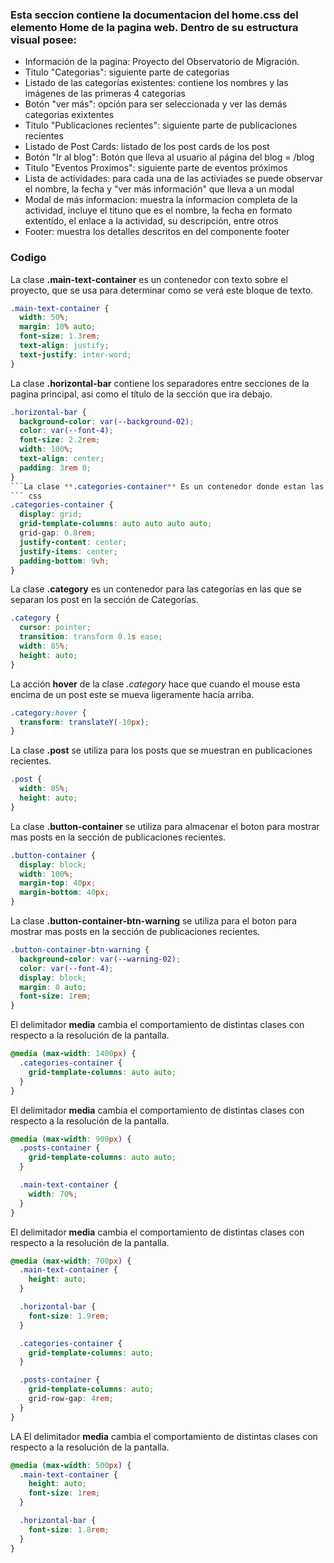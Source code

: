 
 ### Esta seccion contiene la documentacion del home.css del elemento Home de la pagina web. Dentro de su estructura visual posee: 
* Información de la pagina: Proyecto del Observatorio de Migración.
*  Titulo "Categorias": siguiente parte de categorias
*  Listado de las categorías existentes: contiene los nombres y las imágenes de las primeras 4 categorias 
*  Botón "ver más": opción para ser seleccionada y ver las demás categorias exixtentes   
* Titulo "Publicaciones recientes": siguiente parte de publicaciones recientes
* Listado de Post Cards: listado de los post cards de los post
* Botón "Ir al blog": Botón que lleva al usuario al página del blog = /blog
* Titulo "Eventos Proximos": siguiente parte de eventos próximos
* Lista de actividades: para cada una de las activiades se puede observar el nombre, la fecha y "ver más información" que lleva a un modal
* Modal de más informacion: muestra la informacion completa de la actividad, incluye el tituno que es el nombre, la fecha en formato extentido, el enlace a la actividad, su descripción, entre otros
* Footer: muestra los detalles descritos en del componente footer

### Codigo

La clase **.main-text-container** es un contenedor con texto sobre el proyecto, que se usa para determinar como se verá este bloque de texto.
``` css
.main-text-container {
  width: 50%;
  margin: 10% auto;
  font-size: 1.3rem;
  text-align: justify;
  text-justify: inter-word;
}
```
La clase **.horizontal-bar** contiene los separadores entre secciones de la pagina principal, asi como el título de la sección que ira debajo.
``` css
.horizontal-bar {
  background-color: var(--background-02);
  color: var(--font-4);
  font-size: 2.2rem;
  width: 100%;
  text-align: center;
  padding: 3rem 0;
}
```La clase **.categories-container** Es un contenedor donde estan las distintas categorias en las que pueden estar los posts.
``` css
.categories-container {
  display: grid;
  grid-template-columns: auto auto auto auto;
  grid-gap: 0.8rem;
  justify-content: center;
  justify-items: center;
  padding-bottom: 9vh;
}
```
La clase **.category** es un contenedor para las categorías en las que se separan los post en la sección de Categorías.
``` css
.category {
  cursor: pointer;
  transition: transform 0.1s ease;
  width: 85%;
  height: auto;
}
```

La acción **hover** de la clase *.category* hace que cuando el mouse esta encima de un post este se mueva ligeramente hacía arriba.
``` css
.category:hover {
  transform: translateY(-10px);
}
```
La clase **.post** se utiliza para los posts que se muestran en publicaciones recientes.
``` css
.post {
  width: 85%;
  height: auto;
}
```
La clase **.button-container** se utiliza para almacenar el boton para mostrar mas posts en la sección de publicaciones recientes.
``` css
.button-container {
  display: block;
  width: 100%;
  margin-top: 40px;
  margin-bottom: 40px;
}
```
La clase **.button-container-btn-warning** se utiliza para el boton para mostrar mas posts en la sección de publicaciones recientes.
``` css
.button-container-btn-warning {
  background-color: var(--warning-02);
  color: var(--font-4);
  display: block;
  margin: 0 auto;
  font-size: 1rem;
}
```
El delimitador **media** cambia el comportamiento de distintas clases con respecto a la resolución de la pantalla.
``` css
@media (max-width: 1400px) {
  .categories-container {
    grid-template-columns: auto auto;
  }
}
```

El delimitador **media** cambia el comportamiento de distintas clases con respecto a la resolución de la pantalla.
``` css
@media (max-width: 900px) {
  .posts-container {
    grid-template-columns: auto auto;
  }

  .main-text-container {
    width: 70%;
  }
}
```

El delimitador **media** cambia el comportamiento de distintas clases con respecto a la resolución de la pantalla.
``` css
@media (max-width: 700px) {
  .main-text-container {
    height: auto;
  }

  .horizontal-bar {
    font-size: 1.9rem;
  }

  .categories-container {
    grid-template-columns: auto;
  }

  .posts-container {
    grid-template-columns: auto;
    grid-row-gap: 4rem;
  }
}
```

LA El delimitador **media** cambia el comportamiento de distintas clases con respecto a la resolución de la pantalla.
``` css
@media (max-width: 500px) {
  .main-text-container {
    height: auto;
    font-size: 1rem;
  }

  .horizontal-bar {
    font-size: 1.8rem;
  }
}

```
